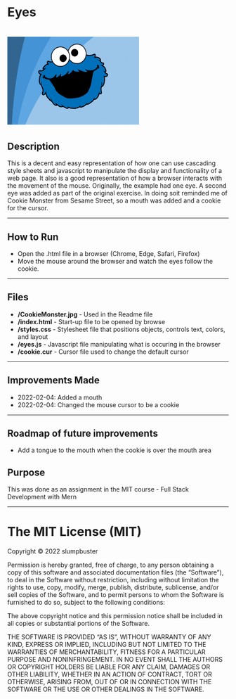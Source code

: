 # Eyes
# <img src="./images/CookieMonster.jpg" height="200px" width="300px"/>

## Description 
This is a decent and easy representation of how one can use cascading style sheets and javascript to manipulate the display and functionality of a web page.  It also is a good representation of how a browser interacts with the movement of the mouse.
Originally, the example had one eye. A second eye was added as part of the original exercise. In doing soit reminded me of Cookie Monster from Sesame Street, so a mouth was added and a cookie for the cursor.

---------

## How to Run 
- Open the .html file in a browser (Chrome, Edge, Safari, Firefox)
- Move the mouse around the browser and watch the eyes follow the cookie.

---------

## Files 
- **/CookieMonster.jpg** - Used in the Readme file 
- **/index.html** - Start-up file to be opened by browse 
- **/styles.css** - Stylesheet file that positions objects, controls text, colors, and layout
- **/eyes.js** - Javascript file manipulating what is occuring in the browser 
- **/cookie.cur** - Cursor file used to change the default cursor 

---------

## Improvements Made
- 2022-02-04: Added a mouth
- 2022-02-04: Changed the mouse cursor to be a cookie

---------

## Roadmap of future improvements
- Add a tongue to the mouth when the cookie is over the mouth area

## Purpose 

This was done as an assignment in the MIT course - Full Stack Development with Mern

---------

The MIT License (MIT)
=====================

Copyright © 2022 slumpbuster

Permission is hereby granted, free of charge, to any person
obtaining a copy of this software and associated documentation
files (the “Software”), to deal in the Software without
restriction, including without limitation the rights to use,
copy, modify, merge, publish, distribute, sublicense, and/or sell
copies of the Software, and to permit persons to whom the
Software is furnished to do so, subject to the following
conditions:

The above copyright notice and this permission notice shall be
included in all copies or substantial portions of the Software.

THE SOFTWARE IS PROVIDED “AS IS”, WITHOUT WARRANTY OF ANY KIND,
EXPRESS OR IMPLIED, INCLUDING BUT NOT LIMITED TO THE WARRANTIES
OF MERCHANTABILITY, FITNESS FOR A PARTICULAR PURPOSE AND
NONINFRINGEMENT. IN NO EVENT SHALL THE AUTHORS OR COPYRIGHT
HOLDERS BE LIABLE FOR ANY CLAIM, DAMAGES OR OTHER LIABILITY,
WHETHER IN AN ACTION OF CONTRACT, TORT OR OTHERWISE, ARISING
FROM, OUT OF OR IN CONNECTION WITH THE SOFTWARE OR THE USE OR
OTHER DEALINGS IN THE SOFTWARE.
